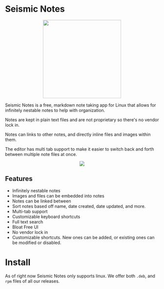 # Seismic Notes

<p align="center">
<img width="256" height="256" src="https://github.com/EddieAbbondanzio/seismic-notes/blob/master/packages/seismic-notes-desktop/static/icon.png?raw=true">
</p>

Seismic Notes is a free, markdown note taking app for Linux that allows for infinitely nestable notes to help with organization.

Notes are kept in plain text files and are not proprietary so there's no vendor lock in.

Notes can links to other notes, and directly inline files and images within them.

The editor has multi tab support to make it easier to switch back and forth between multiple note files at once.

<p align="center">
<img src="https://raw.githubusercontent.com/EddieAbbondanzio/seismic-notes/master/docs/images/overview.png">
</p>

## Features

- Infinitely nestable notes
- Images and files can be embedded into notes
- Notes can be linked between
- Sort notes based off name, date created, date updated, and more.
- Multi-tab support
- Customizable keyboard shortcuts
- Full text search
- Bloat Free UI
- No vendor lock in
- Customizable shortcuts. New ones can be added, or existing ones can be modified or disabled.

# Install

As of right now Seismic Notes only supports linux. We offer both `.deb`, and `rpm` files of all our releases.
